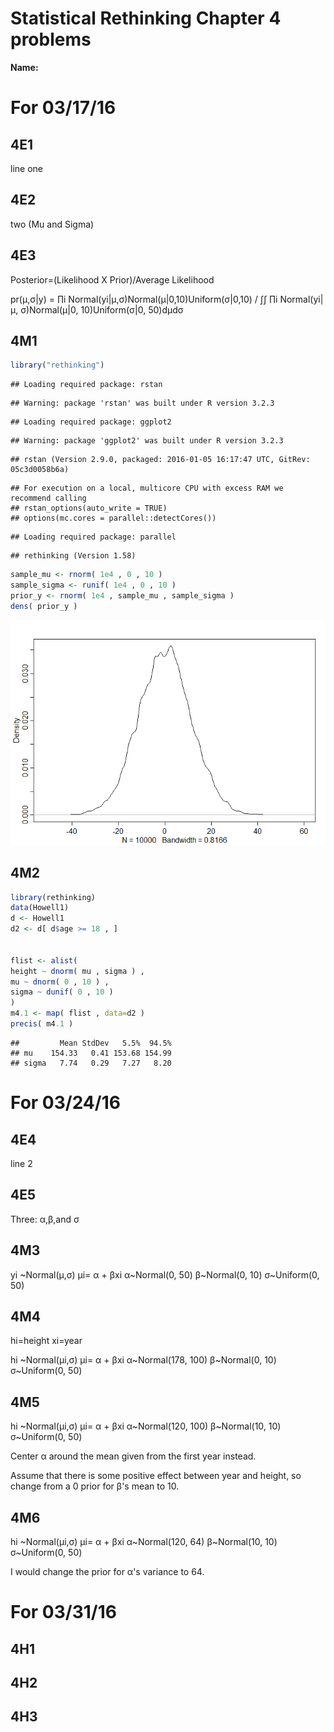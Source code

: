 # Statistical Rethinking Chapter 4 problems

__Name:__


# For 03/17/16

## 4E1
line one

## 4E2
two (Mu and Sigma)

## 4E3
Posterior=(Likelihood X Prior)/Average Likelihood

pr(μ,σ|y) = ∏i Normal(yi|μ,σ)Normal(μ|0,10)Uniform(σ|0,10) / ∫∫ ∏i Normal(yi|μ, σ)Normal(μ|0, 10)Uniform(σ|0, 50)dμdσ

## 4M1


```r
library("rethinking")
```

```
## Loading required package: rstan
```

```
## Warning: package 'rstan' was built under R version 3.2.3
```

```
## Loading required package: ggplot2
```

```
## Warning: package 'ggplot2' was built under R version 3.2.3
```

```
## rstan (Version 2.9.0, packaged: 2016-01-05 16:17:47 UTC, GitRev: 05c3d0058b6a)
```

```
## For execution on a local, multicore CPU with excess RAM we recommend calling
## rstan_options(auto_write = TRUE)
## options(mc.cores = parallel::detectCores())
```

```
## Loading required package: parallel
```

```
## rethinking (Version 1.58)
```

```r
sample_mu <- rnorm( 1e4 , 0 , 10 )
sample_sigma <- runif( 1e4 , 0 , 10 )
prior_y <- rnorm( 1e4 , sample_mu , sample_sigma )
dens( prior_y )
```

![](Chapter-04-assignment_files/figure-html/unnamed-chunk-1-1.png)

## 4M2


```r
library(rethinking)
data(Howell1)
d <- Howell1
d2 <- d[ d$age >= 18 , ]


flist <- alist(
height ~ dnorm( mu , sigma ) ,
mu ~ dnorm( 0 , 10 ) ,
sigma ~ dunif( 0 , 10 )
)
m4.1 <- map( flist , data=d2 )
precis( m4.1 )
```

```
##         Mean StdDev   5.5%  94.5%
## mu    154.33   0.41 153.68 154.99
## sigma   7.74   0.29   7.27   8.20
```

# For 03/24/16

## 4E4
line 2
## 4E5
Three: α,β,and σ

## 4M3
yi ~Normal(μ,σ)
μi= α + βxi
α~Normal(0, 50)
β~Normal(0, 10)
σ~Uniform(0, 50)

## 4M4
hi=height
xi=year

hi ~Normal(μi,σ)
μi= α + βxi
α~Normal(178, 100)
β~Normal(0, 10)
σ~Uniform(0, 50)

## 4M5
hi ~Normal(μi,σ)
μi= α + βxi
α~Normal(120, 100)
β~Normal(10, 10)
σ~Uniform(0, 50)

Center α around the mean given from the first year instead.

Assume that there is some positive effect between year and height, so change from a 0 prior for β's mean to 10.

## 4M6
hi ~Normal(μi,σ)
μi= α + βxi
α~Normal(120, 64)
β~Normal(10, 10)
σ~Uniform(0, 50)

I would change the prior for α's variance to 64.

# For 03/31/16

## 4H1

## 4H2

## 4H3
